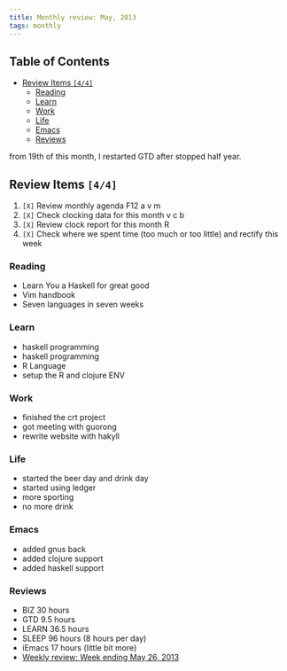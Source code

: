 ```yaml
---
title: Monthly review: May, 2013 
tags: monthly
---
```

<div id="table-of-contents">
<h2>Table of Contents</h2>
<div id="text-table-of-contents">
<ul>
<li><a href="#sec-1">Review Items <code>[4/4]</code></a>
<ul>
<li><a href="#sec-1-1">Reading</a></li>
<li><a href="#sec-1-2">Learn</a></li>
<li><a href="#sec-1-3">Work</a></li>
<li><a href="#sec-1-4">Life</a></li>
<li><a href="#sec-1-5">Emacs</a></li>
<li><a href="#sec-1-6">Reviews</a></li>
</ul>
</li>
</ul>
</div>
</div>

<p>
from 19th of this month, I restarted GTD after stopped half year.
</p>

<div id="outline-container-sec-1" class="outline-2">
<h2 id="sec-1">Review Items <code>[4/4]</code></h2>
<div class="outline-text-2" id="text-1">
<ol class="org-ol">
<li><code>[X]</code> Review monthly agenda F12 a v m 
</li>
<li><code>[X]</code> Check clocking data for this month v c b
</li>
<li><code>[X]</code> Review clock report for this month R
</li>
<li><code>[X]</code> Check where we spent time (too much or too little) and rectify this week
</li>
</ol>
</div>

<div id="outline-container-sec-1-1" class="outline-3">
<h3 id="sec-1-1">Reading</h3>
<div class="outline-text-3" id="text-1-1">
<ul class="org-ul">
<li>Learn You a Haskell for great good
</li>
<li>Vim handbook
</li>
<li>Seven languages in seven weeks 
</li>
</ul>
</div>
</div>

<div id="outline-container-sec-1-2" class="outline-3">
<h3 id="sec-1-2">Learn</h3>
<div class="outline-text-3" id="text-1-2">
<ul class="org-ul">
<li>haskell programming 
</li>
<li>haskell programming
</li>
<li>R Language
</li>
<li>setup the R and clojure ENV
</li>
</ul>
</div>
</div>

<div id="outline-container-sec-1-3" class="outline-3">
<h3 id="sec-1-3">Work</h3>
<div class="outline-text-3" id="text-1-3">
<ul class="org-ul">
<li>finished the crt project
</li>
<li>got meeting with guorong
</li>
<li>rewrite website with hakyll
</li>
</ul>
</div>
</div>
<div id="outline-container-sec-1-4" class="outline-3">
<h3 id="sec-1-4">Life</h3>
<div class="outline-text-3" id="text-1-4">
<ul class="org-ul">
<li>started the beer day and drink day 
</li>
<li>started using ledger
</li>
<li>more sporting 
</li>
<li>no more drink 
</li>
</ul>
</div>
</div>

<div id="outline-container-sec-1-5" class="outline-3">
<h3 id="sec-1-5">Emacs</h3>
<div class="outline-text-3" id="text-1-5">
<ul class="org-ul">
<li>added gnus back
</li>
<li>added clojure support 
</li>
<li>added haskell support
</li>
</ul>
</div>
</div>

<div id="outline-container-sec-1-6" class="outline-3">
<h3 id="sec-1-6">Reviews</h3>
<div class="outline-text-3" id="text-1-6">
<ul class="org-ul">
<li>BIZ 30 hours
</li>
<li>GTD 9.5 hours 
</li>
<li>LEARN 36.5 hours
</li>
<li>SLEEP 96 hours (8 hours per day)
</li>
<li>iEmacs 17 hours (little bit more)
</li>

<li><a href="file:///reviews/2013/2013-05-26-weekly-review-ends-may-26-2013.html">Weekly review: Week ending May 26, 2013</a>
</li>
</ul>
</div>
</div>
</div>
